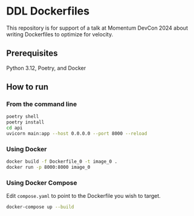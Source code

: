 # DDL Dockerfiles

This repository is for support of a talk at Momentum DevCon 2024 about writing Dockerfiles to optimize for velocity.

## Prerequisites

Python 3.12, Poetry, and Docker

## How to run

### From the command line

```bash
poetry shell
poetry install
cd api
uvicorn main:app --host 0.0.0.0 --port 8000 --reload
```

### Using Docker

```bash
docker build -f Dockerfile_0 -t image_0 .
docker run -p 8000:8000 image_0
```

### Using Docker Compose

Edit `compose.yaml` to point to the Dockerfile you wish to target.

```bash
docker-compose up --build
```
